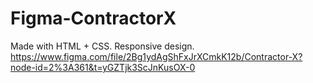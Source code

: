 # Figma-ContractorX
Made with HTML + CSS. Responsive design.
https://www.figma.com/file/2Bg1ydAgShFxJrXCmkK12b/Contractor-X?node-id=2%3A361&t=yGZTjk3ScJnKusOX-0
